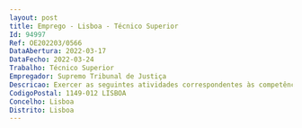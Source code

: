 ```yaml
--- 
layout: post
title: Emprego - Lisboa - Técnico Superior
Id: 94997
Ref: OE202203/0566
DataAbertura: 2022-03-17
DataFecho: 2022-03-24
Trabalho: Técnico Superior
Empregador: Supremo Tribunal de Justiça
Descricao: Exercer as seguintes atividades correspondentes às competências estabelecidaspara a Direção de Serviços Administrativos e Financeiros Funções de apoio técnico especializado, nomeadamente, elaboração de contasde gerência, reportes diversos, como fundos disponíveis e previsões mensais deexecução, deslocações em serviço, unidade de tesouraria, pagamentos ematraso, registos no Sistema Central de Encargos Plurianuais, preparação einformações de alterações orçamentais, informações de compromissosplurianuais, informações sobre execução orçamental entre outros.
CodigoPostal: 1149-012 LISBOA
Concelho: Lisboa
Distrito: Lisboa
--- 
```

